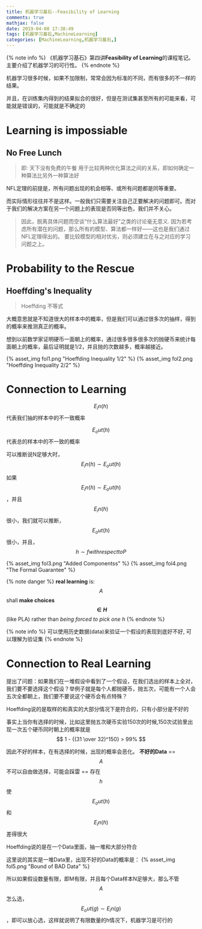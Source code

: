 ```yaml
---
title: 机器学习基石--Feasibility of Learning
comments: true
mathjax: false
date: 2019-04-08 17:38:49
tags: [机器学习基石,MachineLearning]
categories: [MachineLearning,机器学习基石,]
---
```


<meta name="referrer" content="no-referrer" />

{% note info %}
《机器学习基石》第四讲**Feasibility of Learning**的课程笔记。主要介绍了机器学习的可行性。
{% endnote %}
<!--more-->

机器学习很多时候，如果不加限制，常常会因为标准的不同，而有很多的不一样的结果。

并且，在训练集内得到的结果拟合的很好，但是在测试集甚至所有的可能来看，可能就是错误的，可能就是不确定的

# Learning is impossiable

## No Free Lunch
> 即: 天下没有免费的午餐
> 用于比较两种优化算法之间的关系，即如何确定一种算法比另外一种算法好

NFL定理的前提是，所有问题出现的机会相等、或所有问题都是同等重要。

而实际情形往往并不是这样。一般我们只需要关注自己正要解决的问题即可。而对于我们的解决方案在另一个问题上的表现是否同等出色，我们并不关心。

> 因此，脱离具体问题而空谈“什么算法最好”之类的讨论毫无意义. 
>  因为若考虑所有潜在的问题，那么所有的模型、算法都一样好——这也是我们通过NFL定理得出的。
> 要比较模型的相对优劣，则必须建立在与之对应的学习问题之上。

# Probability to the Rescue

## Hoeffding's Inequality
> Hoeffding 不等式

大概意思就是不知道很大的样本中的概率，但是我们可以通过很多次的抽样，得到的概率来推测真正的概率。

想到以前数学家证明硬币一面朝上的概率，通过很多很多很多次的抛硬币来统计每面朝上的概率，最后证明就是1/2，并且抛的次数越多，概率越接近。

{% asset_img fol1.png "Hoeffding Inequality 1/2" %}
{% asset_img fol2.png "Hoeffding Inequality 2/2" %}

# Connection to Learning

$$ E_in(h) $$代表我们抽的样本中的不一致概率

$$ E_out(h) $$代表总的样本中的不一致的概率

可以推断说N足够大时，$$ E_in(h) \sim E_out(h) $$

如果$$ E_in(h) \sim E_out(h) $$，并且$$ E_in(h) $$很小，我们就可以推断，$$ E_out(h) $$很小，并且，$$ h \sim f with respect to P $$

{% asset_img fol3.png "Added Componentss" %}
{% asset_img fol4.png "The Formal Guarantee" %}

{% note danger %}
**real learning** is: $$ A $$ shall **make choices $$ \in H $$** (like PLA)
rather than *being forced to pick one h*
{% endnote %}

{% note info %}
可以使用历史数据(data)来验证一个假设的表现到底好不好, 可以理解为验证集
{% endnote %}

# Connection to Real Learning
提出了问题：如果我们在一堆假设中看到了一个假设，在我们选出的样本上全对，我们要不要选择这个假设？举例子就是每个人都抛硬币，抛五次，可能有一个人会五次全都朝上，我们要不要说这个硬币会有点特殊？

Hoeffding说的是取样的和真实的大部分情况下是符合的，只有小部分是不好的

事实上当你有选择的时候，比如这里抛五次硬币实验150次的时候,150次试验里出现一次五个硬币同时朝上的概率就是$$ 1 - {(31 \over 32)^150} > 99% $$

因此不好的样本，在有选择的时候，出现的概率会恶化。
**不好的Data** == $$ A $$不可以自由做选择，可能会踩雷 == 存在$$ h $$使$$ E_out(h) $$和$$ E_in(h) $$
差得很大

Hoeffding说的是在一个Data里面，抽一堆和大部分符合

这里说的其实是一堆Data里，出现不好的Data的概率是：
{% asset_img fol5.png "Bound of BAD Data" %}

所以如果假设数量有限，即M有限，并且每个Data样本N足够大，那么不管$$ A $$怎么选，$$ E_out(g) \sim E_in(g)$$，即可以放心选，这样就说明了有限数量的h情况下，机器学习是可行的



